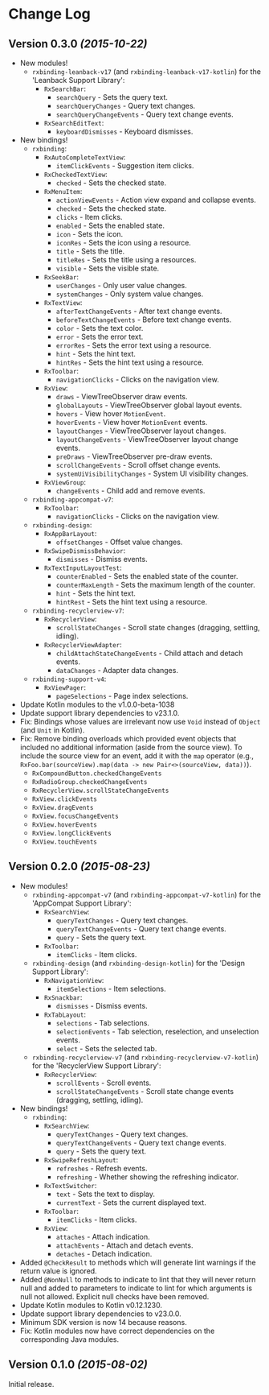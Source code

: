 Change Log
==========

Version 0.3.0 *(2015-10-22)*
----------------------------

 * New modules!
    * `rxbinding-leanback-v17` (and `rxbinding-leanback-v17-kotlin`) for the 'Leanback Support Library':
       * `RxSearchBar`:
          * `searchQuery` - Sets the query text.
          * `searchQueryChanges` - Query text changes.
          * `searchQueryChangeEvents` - Query text change events.
       * `RxSearchEditText`:
          * `keyboardDismisses` - Keyboard dismisses.
 * New bindings!
    * `rxbinding`:
       * `RxAutoCompleteTextView`:
          * `itemClickEvents` - Suggestion item clicks.
       * `RxCheckedTextView`:
          * `checked` - Sets the checked state.
       * `RxMenuItem`:
          * `actionViewEvents` - Action view expand and collapse events.
          * `checked` - Sets the checked state.
          * `clicks` - Item clicks.
          * `enabled` - Sets the enabled state.
          * `icon` - Sets the icon.
          * `iconRes` - Sets the icon using a resource.
          * `title` - Sets the title.
          * `titleRes` - Sets the title using a resources.
          * `visible` - Sets the visible state.
       * `RxSeekBar`:
          * `userChanges` - Only user value changes.
          * `systemChanges` - Only system value changes.
       * `RxTextView`:
          * `afterTextChangeEvents` - After text change events.
          * `beforeTextChangeEvents` - Before text change events.
          * `color` - Sets the text color.
          * `error` - Sets the error text.
          * `errorRes` - Sets the error text using a resource.
          * `hint` - Sets the hint text.
          * `hintRes` - Sets the hint text using a resource.
       * `RxToolbar`:
          * `navigationClicks` - Clicks on the navigation view.
       * `RxView`:
          * `draws` - ViewTreeObserver draw events.
          * `globalLayouts` - ViewTreeObserver global layout events.
          * `hovers` - View hover `MotionEvent`.
          * `hoverEvents` - View hover `MotionEvent` events.
          * `layoutChanges` - ViewTreeObserver layout changes.
          * `layoutChangeEvents` - ViewTreeObserver layout change events.
          * `preDraws` - ViewTreeObserver pre-draw events.
          * `scrollChangeEvents` - Scroll offset change events.
          * `systemUiVisibilityChanges` - System UI visibility changes.
       * `RxViewGroup`:
          * `changeEvents` - Child add and remove events.
    * `rxbinding-appcompat-v7`:
       * `RxToolbar`:
          * `navigationClicks` - Clicks on the navigation view.
    * `rxbinding-design`:
       * `RxAppBarLayout`:
          * `offsetChanges` - Offset value changes.
       * `RxSwipeDismissBehavior`:
          * `dismisses` - Dismiss events.
       * `RxTextInputLayoutTest`:
          * `counterEnabled` - Sets the enabled state of the counter.
          * `counterMaxLength` - Sets the maximum length of the counter.
          * `hint` - Sets the hint text.
          * `hintRest` - Sets the hint text using a resource.
    * `rxbinding-recyclerview-v7`:
       * `RxRecyclerView`:
          * `scrollStateChanges` - Scroll state changes (dragging, settling, idling).
       * `RxRecyclerViewAdapter`:
          * `childAttachStateChangeEvents` - Child attach and detach events.
          * `dataChanges` - Adapter data changes.
    * `rxbinding-support-v4`:
       * `RxViewPager`:
          * `pageSelections` - Page index selections.
 * Update Kotlin modules to the v1.0.0-beta-1038
 * Update support library dependencies to v23.1.0.
 * Fix: Bindings whose values are irrelevant now use `Void` instead of `Object` (and `Unit` in
   Kotlin).
 * Fix: Remove binding overloads which provided event objects that included no additional
   information (aside from the source view). To include the source view for an event, add it with
   the `map` operator (e.g., `RxFoo.bar(sourceView).map(data -> new Pair<>(sourceView, data))`).
    * `RxCompoundButton.checkedChangeEvents`
    * `RxRadioGroup.checkedChangeEvents`
    * `RxRecyclerView.scrollStateChangeEvents`
    * `RxView.clickEvents`
    * `RxView.dragEvents`
    * `RxView.focusChangeEvents`
    * `RxView.hoverEvents`
    * `RxView.longClickEvents`
    * `RxView.touchEvents`


Version 0.2.0 *(2015-08-23)*
----------------------------

 * New modules!
    * `rxbinding-appcompat-v7` (and `rxbinding-appcompat-v7-kotlin`) for the 'AppCompat Support Library':
       * `RxSearchView`:
          * `queryTextChanges` - Query text changes.
          * `queryTextChangeEvents` - Query text change events.
          * `query` - Sets the query text.
       * `RxToolbar`:
          * `itemClicks` - Item clicks.
    * `rxbinding-design` (and `rxbinding-design-kotlin`) for the 'Design Support Library':
       * `RxNavigationView`:
          * `itemSelections` - Item selections.
       * `RxSnackbar`:
          * `dismisses` - Dismiss events.
       * `RxTabLayout`:
          * `selections` - Tab selections.
          * `selectionEvents` - Tab selection, reselection, and unselection events.
          * `select` - Sets the selected tab.
    * `rxbinding-recyclerview-v7` (and `rxbinding-recyclerview-v7-kotlin`) for the 'RecyclerView Support Library':
       * `RxRecyclerView`:
          * `scrollEvents` - Scroll events.
          * `scrollStateChangeEvents` - Scroll state change events (dragging, settling, idling).
 * New bindings!
    * `rxbinding`:
       * `RxSearchView`:
          * `queryTextChanges` - Query text changes.
          * `queryTextChangeEvents` - Query text change events.
          * `query` - Sets the query text.
       * `RxSwipeRefreshLayout`:
          * `refreshes` - Refresh events.
          * `refreshing` - Whether showing the refreshing indicator.
       * `RxTextSwitcher`:
          * `text` - Sets the text to display.
          * `currentText` - Sets the current displayed text.
       * `RxToolbar`:
          * `itemClicks` - Item clicks.
       * `RxView`:
          * `attaches` - Attach indication.
          * `attachEvents` - Attach and detach events.
          * `detaches` - Detach indication.
 * Added `@CheckResult` to methods which will generate lint warnings if the return value is ignored.
 * Added `@NonNull` to methods to indicate to lint that they will never return null and added to parameters
   to indicate to lint for which arguments is null not allowed. Explicit null checks have been removed.
 * Update Kotlin modules to Kotlin v0.12.1230.
 * Update support library dependencies to v23.0.0.
 * Minimum SDK version is now 14 because reasons.
 * Fix: Kotlin modules now have correct dependencies on the corresponding Java modules.


Version 0.1.0 *(2015-08-02)*
----------------------------

Initial release.
